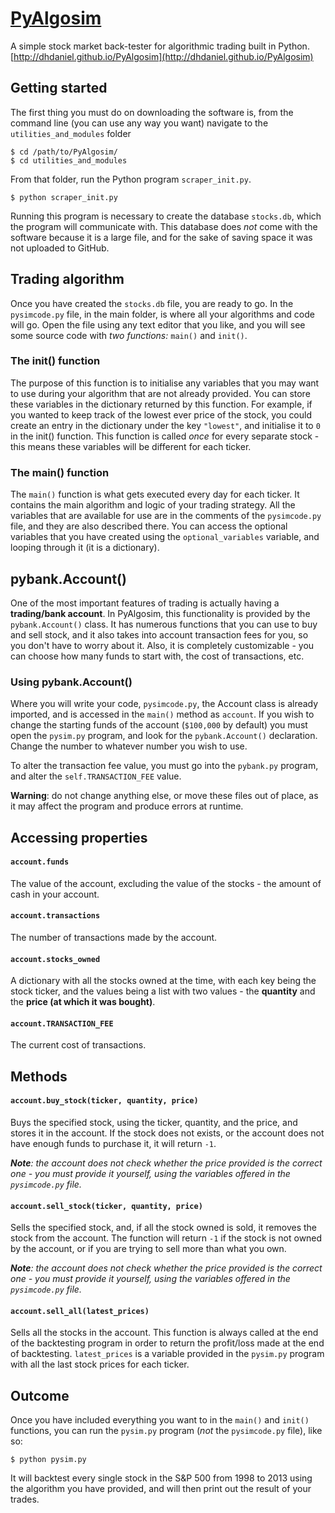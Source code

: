 
# [PyAlgosim](http://dhdaniel.github.io/PyAlgosim)
A simple stock market back-tester for algorithmic trading built in Python.
[http://dhdaniel.github.io/PyAlgosim](http://dhdaniel.github.io/PyAlgosim)

## Getting started
The first thing you must do on downloading the software is, from the command line (you can use any way
  you want) navigate to the `utilities_and_modules` folder

  ```
  $ cd /path/to/PyAlgosim/
  $ cd utilities_and_modules
  ```

  From that folder, run the Python program `scraper_init.py`.

  ```
  $ python scraper_init.py
  ```

  Running this program is necessary to
  create the database `stocks.db`, which the program will communicate with. This database does *not* come
  with the software because it is a large file, and for the sake of saving space it was not
  uploaded to GitHub.

## Trading algorithm

  Once you have created the `stocks.db` file, you are ready to go. In the `pysimcode.py` file, in the main
  folder, is where all your algorithms and code will go. Open the file using any text editor that you like,
  and you will see some source code with *two functions:* `main()` and `init()`.

  ### The init() function
  The purpose of this function is to initialise any variables that you may want to use during your algorithm
  that are not already provided. You can store these variables in the dictionary returned by this function. For
  example, if you wanted to keep track of the lowest ever price of the stock, you could create an entry
  in the dictionary under the key `"lowest"`, and initialise it to `0` in the init() function. This function
  is called *once* for every separate stock - this means these variables will be different for each ticker.

  ### The main() function
  The `main()` function is what gets executed every day for each ticker. It contains the main algorithm and logic
  of your trading strategy. All the variables that are available for use are in the comments of the `pysimcode.py` file, and they are also described there. You can access the optional variables that you have created using the `optional_variables` variable, and looping through it (it is a dictionary).

## pybank.Account()
One of the most important features of trading is actually having a **trading/bank account**. In PyAlgosim, this functionality is provided by the `pybank.Account()` class. It has numerous functions that you can use to buy and sell stock, and it also takes into account transaction fees for you, so you don't have to worry about it. Also, it is completely customizable - you can choose how many funds to start with, the cost of transactions, etc.

### Using pybank.Account()
Where you will write your code, `pysimcode.py`, the Account class is already imported, and is accessed in the `main()` method as `account`. If you wish to change the starting funds of the account (`$100,000` by default) you must open the `pysim.py` program, and look for the `pybank.Account()` declaration. Change the number to whatever number you wish to use.

To alter the transaction fee value, you must go into the `pybank.py` program, and alter the `self.TRANSACTION_FEE` value.

**Warning**: do not change anything else, or move these files out of place, as it may affect the program and produce errors at runtime.

## Accessing properties
#### `account.funds`
The value of the account, excluding the value of the stocks - the amount of cash in your account.

#### `account.transactions`
The number of transactions made by the account.

#### `account.stocks_owned`

A dictionary with all the stocks owned at the time, with each key being the stock ticker, and the values being a list with two values - the **quantity** and the **price (at which it was bought)**.

#### `account.TRANSACTION_FEE`
The current cost of transactions.

## Methods

#### `account.buy_stock(ticker, quantity, price)`
Buys the specified stock, using the ticker, quantity, and the price, and stores it in the account. If the stock does not exists, or the account does not have enough funds to purchase it, it will return `-1`.

_**Note**: the account does not check whether the price provided is the correct one - you must provide it yourself, using the variables offered in the `pysimcode.py` file._

#### `account.sell_stock(ticker, quantity, price)`
Sells the specified stock, and, if all the stock owned is sold, it removes the stock from the account. The function will return `-1` if the stock is not owned by the account, or if you are trying to sell more than what you own.

_**Note**: the account does not check whether the price provided is the correct one - you must provide it yourself, using the variables offered in the `pysimcode.py` file._

#### `account.sell_all(latest_prices)`
Sells all the stocks in the account. This function is always called at the end of the backtesting program in order to return the profit/loss made at the end of backtesting. `latest_prices` is a variable provided in the `pysim.py` program with all the last stock prices for each ticker.


## Outcome
  Once you have included everything you want to in the `main()` and `init()` functions, you can run the `pysim.py` program (*not* the `pysimcode.py` file), like so:

  ```
  $ python pysim.py
  ```

  It will backtest every single stock in the S&P 500 from 1998 to 2013 using the algorithm you have provided,
  and will then print out the result of your trades.
